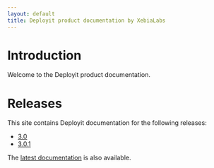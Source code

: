 ```yaml
---
layout: default
title: Deployit product documentation by XebiaLabs
---
```


# Introduction #

Welcome to the Deployit product documentation.

# Releases #

This site contains Deployit documentation for the following releases:

* [3.0](/releases/3.0)
* [3.0.1](/releases/3.0.1)

The [latest documentation](/releases/latest) is also available.

